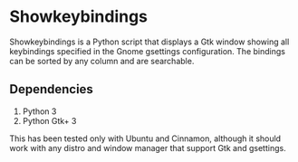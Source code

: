 # Showkeybindings

Showkeybindings is a Python script that displays a Gtk window showing all
keybindings specified in the Gnome gsettings configuration. The bindings can be
sorted by any column and are searchable.

## Dependencies

1. Python 3
2. Python Gtk+ 3

This has been tested only with Ubuntu and Cinnamon, although it should work
with any distro and window manager that support Gtk and gsettings.

